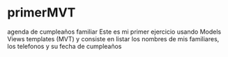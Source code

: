 # primerMVT
agenda de cumpleaños familiar
Este es mi primer ejercicio usando Models Views templates (MVT) y consiste en listar los nombres de mis familiares, los telefonos y su fecha de cumpleaños

